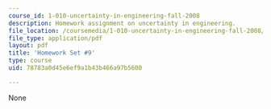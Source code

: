 ```yaml
---
course_id: 1-010-uncertainty-in-engineering-fall-2008
description: Homework assignment on uncertainty in engineering.
file_location: /coursemedia/1-010-uncertainty-in-engineering-fall-2008/78783a0d45e6ef9a1b43b466a97b5600_homework_09.pdf
file_type: application/pdf
layout: pdf
title: 'Homework Set #9'
type: course
uid: 78783a0d45e6ef9a1b43b466a97b5600

---
```

None